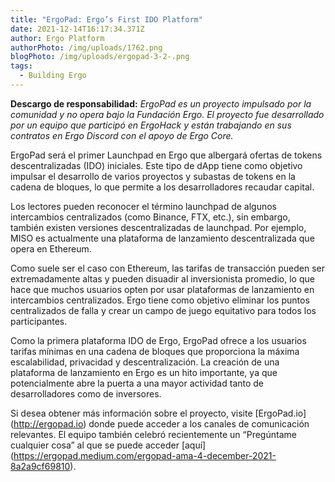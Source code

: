 ```yaml
---
title: "ErgoPad: Ergo’s First IDO Platform"
date: 2021-12-14T16:17:34.371Z
author: Ergo Platform
authorPhoto: /img/uploads/1762.png
blogPhoto: /img/uploads/ergopad-3-2-.png
tags:
  - Building Ergo
---
```

<!--StartFragment-->

**Descargo de responsabilidad:** *ErgoPad es un proyecto impulsado por la comunidad y no opera bajo la Fundación Ergo. El proyecto fue desarrollado por un equipo que participó en ErgoHack y están trabajando en sus contratos en Ergo Discord con el apoyo de Ergo Core.*

ErgoPad será el primer Launchpad en Ergo que albergará ofertas de tokens descentralizadas (IDO) iniciales. Este tipo de dApp tiene como objetivo impulsar el desarrollo de varios proyectos y subastas de tokens en la cadena de bloques, lo que permite a los desarrolladores recaudar capital.

Los lectores pueden reconocer el término launchpad de algunos intercambios centralizados (como Binance, FTX, etc.), sin embargo, también existen versiones descentralizadas de launchpad. Por ejemplo, MISO es actualmente una plataforma de lanzamiento descentralizada que opera en Ethereum.

Como suele ser el caso con Ethereum, las tarifas de transacción pueden ser extremadamente altas y pueden disuadir al inversionista promedio, lo que hace que muchos usuarios opten por usar plataformas de lanzamiento en intercambios centralizados. Ergo tiene como objetivo eliminar los puntos centralizados de falla y crear un campo de juego equitativo para todos los participantes.

Como la primera plataforma IDO de Ergo, ErgoPad ofrece a los usuarios tarifas mínimas en una cadena de bloques que proporciona la máxima escalabilidad, privacidad y descentralización. La creación de una plataforma de lanzamiento en Ergo es un hito importante, ya que potencialmente abre la puerta a una mayor actividad tanto de desarrolladores como de inversores.

Si desea obtener más información sobre el proyecto, visite [ErgoPad.io] (http://ergopad.io) donde puede acceder a los canales de comunicación relevantes. El equipo también celebró recientemente un “Pregúntame cualquier cosa” al que se puede acceder [aquí] (https://ergopad.medium.com/ergopad-ama-4-december-2021-8a2a9cf69810).

<!--EndFragment-->